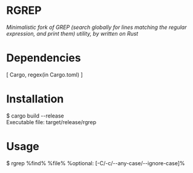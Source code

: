 # RGREP


*Minimalistic fork of GREP (search globally for lines matching the regular expression, and print them) utility, by written on Rust*


Dependencies
=============
[ Cargo, regex(in Cargo.toml) ]  


Installation
=============
$ cargo build --release  
Executable file: target/release/rgrep  


Usage
============
$ rgrep  %find%  %file%  %optional: [-C/-c/--any-case/--ignore-case]%








